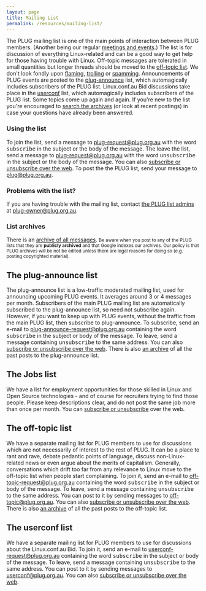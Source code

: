 ```yaml
---
layout: page
title: Mailing List
permalink: /resources/mailing-list/
---
```


The PLUG mailing list is one of the main points of interaction between PLUG members. (Another being our regular [meetings and events](/events).) The list is for discussion of everything Linux-related and can be a good way to get help for those having trouble with Linux. Off-topic messages are tolerated in small quantities but longer threads should be moved to the [off-topic list](#offtopic). We don't look fondly upon [flaming](http://foldoc.org/flame), [trolling](http://foldoc.org/troll) or [spamming](http://foldoc.org/spam). Announcements of PLUG events are posted to the [plug-announce](#announce) list, which automagically includes subscribers of the PLUG list. Linux.conf.au Bid discussions take place in the [userconf](#userconf) list, which automagically includes subscribers of the PLUG list. Some topics come up again and again. If you're new to the list you're encouraged to [search the archives](http://lists.plug.org.au/pipermail/) (or look at recent postings) in case your questions have already been answered.

### Using the list

To join the list, send a message to [plug-request@plug.org.au](mailto:plug-request@plug.org.au) with the word <tt>subscribe</tt> in the subject or the body of the message. The leave the list, send a message to [plug-request@plug.org.au](mailto:plug-request@plug.org.au) with the word <tt>unsubscribe</tt> in the subject or the body of the message. You can also [subscribe or unsubscribe over the web](http://lists.plug.org.au/mailman/listinfo/plug). To post the the PLUG list, send your message to [plug@plug.org.au](mailto:plug@plug.org.au).

### Problems with the list?

If you are having trouble with the mailing list, contact [the PLUG list admins](/contact) at [plug-owner@plug.org.au](mailto:plug-owner@plug.org.au).

### List archives

There is an [archive of all messages](http://lists.plug.org.au/pipermail/plug/). <small>Be aware when you post to any of the PLUG lists that they are **publicly archived** and that Google indexes our archives. Our policy is that PLUG archives will be not be edited unless there are legal reasons for doing so (e.g. posting copyrighted material).</small>

## <a name="announce">The plug-announce list</a>

The plug-announce list is a low-traffic moderated mailing list, used for announcing upcoming PLUG events. It averages around 3 or 4 messages per month. Subscribers of the main PLUG mailing list are automatically subscribed to the plug-announce list, so need not subscribe again. However, if you want to keep up with PLUG events, without the traffic from the main PLUG list, then subscribe to plug-announce. To subscribe, send an e-mail to [plug-announce-request@plug.org.au](mailto:plug-announce-request@plug.org.au) containing the word <tt>subscribe</tt> in the subject or body of the message. To leave, send a message containing <tt>unsubscribe</tt> to the same address. You can also [subscribe or unsubscribe over the web](http://lists.plug.org.au/mailman/listinfo/plug-announce). There is also [an archive](http://old.plug.org.au/archives/list/plug-announce.html) of all the past posts to the plug-announce list.

## <a name="jobs">The Jobs list</a>

We have a list for employment opportunities for those skilled in Linux and Open Source technologies - and of course for recruiters trying to find those people. Please keep descriptions clear, and do not post the same job more than once per month. You can [subscribe or unsubscribe](http://lists.plug.org.au/mailman/listinfo/jobs/) over the web.

## <a name="offtopic">The off-topic list</a>

We have a separate mailing list for PLUG members to use for discussions which are not necessarily of interest to the rest of PLUG. It can be a place to rant and rave, debate pedantic points of language, discuss non-Linux-related news or even argue about the merits of capitalism. Generally, conversations which drift too far from any relevance to Linux move to the off-topic list when people start complaining. To join it, send an e-mail to [off-topic-request@plug.org.au](mailto:off-topic-request@plug.org.au) containing the word <tt>subscribe</tt> in the subject or body of the message. To leave, send a message containing <tt>unsubscribe</tt> to the same address. You can post to it by sending messages to [off-topic@plug.org.au](mailto:off-topic@plug.org.au). You can also [subscribe or unsubscribe over the web](http://lists.plug.org.au/mailman/listinfo/off-topic). There is also [an archive](http://old.plug.org.au/archives/list/plug-off-topic.html) of all the past posts to the off-topic list.

## <a name="userconf">The userconf list</a>

We have a separate mailing list for PLUG members to use for discussions about the Linux.conf.au Bid. To join it, send an e-mail to [userconf-request@plug.org.au](mailto:userconf-request@plug.org.au) containing the word <tt>subscribe</tt> in the subject or body of the message. To leave, send a message containing <tt>unsubscribe</tt> to the same address. You can post to it by sending messages to [userconf@plug.org.au](mailto:userconf@plug.org.au). You can also [subscribe or unsubscribe over the web](http://lists.plug.org.au/mailman/listinfo/userconf).

